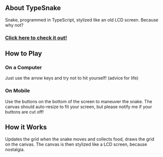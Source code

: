 ## About TypeSnake
Snake, programmed in TypeScript, stylized like an old LCD screen. Because why not?
### [Click here to check it out!](http://apps.introcs.com/idrees/snake/snake)

## How to Play
### On a Computer
Just use the arrow keys and try not to hit yourself! (advice for life)

### On Mobile
Use the buttons on the bottom of the screen to maneuver the snake. The canvas should auto-resize to fit your screen, but please notify me if your buttons are cut off!

## How it Works
Updates the grid when the snake moves and collects food, draws the grid on the canvas. The canvas is then stylized like a LCD screen, because nostalgia.
